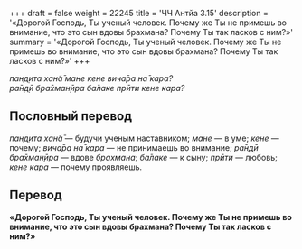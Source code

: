 +++
draft = false
weight = 22245
title = 'ЧЧ Антйа 3.15'
description = '«Дорогой Господь, Ты ученый человек. Почему же Ты не примешь во внимание, что это сын вдовы брахмана? Почему Ты так ласков с ним?»'
summary = '«Дорогой Господь, Ты ученый человек. Почему же Ты не примешь во внимание, что это сын вдовы брахмана? Почему Ты так ласков с ним?»'
+++

_пан̣д̣ита хан̃а̄ мане кене вича̄ра на̄ кара?  
ра̄н̣д̣ӣ бра̄хман̣ӣра ба̄лаке прӣти кене кара?_

## Пословный перевод

_пан̣д̣ита_ _хан̃а̄_ — будучи ученым наставником; _мане_ — в уме; _кене_ — почему; _вича̄ра_ _на̄_ _кара_ — не принимаешь во внимание; _ра̄н̣д̣ӣ_ _бра̄хман̣ӣра_ — вдове _брахмана_; _ба̄лаке_ — к сыну; _прӣти_ — любовь; _кене_ _кара_ — почему проявляешь.

## Перевод

**«Дорогой Господь, Ты ученый человек. Почему же Ты не примешь во внимание, что это сын вдовы брахмана? Почему Ты так ласков с ним?»**
